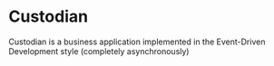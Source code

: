# Custodian
Custodian is a business application implemented in the Event-Driven Development style (completely asynchronously)
